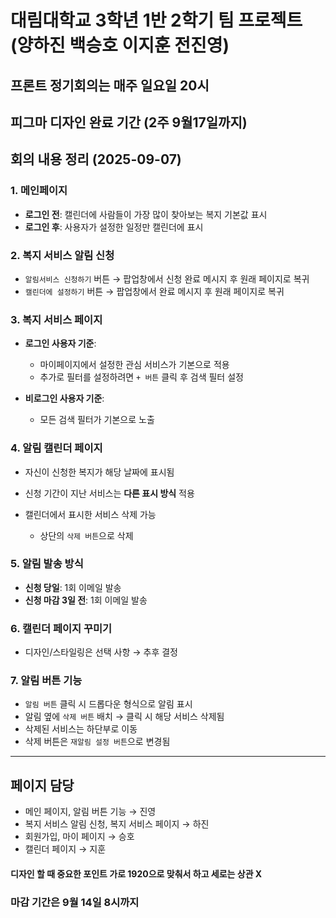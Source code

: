 # 대림대학교 3학년 1반 2학기 팀 프로젝트 (양하진 백승호 이지훈 전진영)

## 프론트 정기회의는 매주 일요일 20시

## 피그마 디자인 완료 기간 (2주 9월17일까지)

 ##  회의 내용 정리 (2025-09-07)

### 1. 메인페이지

* **로그인 전**: 캘린더에 사람들이 가장 많이 찾아보는 복지 기본값 표시
* **로그인 후**: 사용자가 설정한 일정만 캘린더에 표시

### 2. 복지 서비스 알림 신청

* `알림서비스 신청하기` 버튼 → 팝업창에서 신청 완료 메시지 후 원래 페이지로 복귀
* `캘린더에 설정하기` 버튼 → 팝업창에서 완료 메시지 후 원래 페이지로 복귀

### 3. 복지 서비스 페이지

* **로그인 사용자 기준**:

  * 마이페이지에서 설정한 관심 서비스가 기본으로 적용
  * 추가로 필터를 설정하려면 `+ 버튼` 클릭 후 검색 필터 설정
* **비로그인 사용자 기준**:

  * 모든 검색 필터가 기본으로 노출

### 4. 알림 캘린더 페이지

* 자신이 신청한 복지가 해당 날짜에 표시됨
* 신청 기간이 지난 서비스는 **다른 표시 방식** 적용
* 캘린더에서 표시한 서비스 삭제 가능

  * 상단의 `삭제 버튼`으로 삭제

### 5. 알림 발송 방식

* **신청 당일**: 1회 이메일 발송
* **신청 마감 3일 전**: 1회 이메일 발송

### 6. 캘린더 페이지 꾸미기

* 디자인/스타일링은 선택 사항 → 추후 결정

### 7. 알림 버튼 기능

* `알림 버튼` 클릭 시 드롭다운 형식으로 알림 표시
* 알림 옆에 `삭제 버튼` 배치 → 클릭 시 해당 서비스 삭제됨
* 삭제된 서비스는 하단부로 이동
* 삭제 버튼은 `재알림 설정 버튼`으로 변경됨

--------------------------------------------------------------------------------------------------------------
## 페이지 담당

- 메인 페이지, 알림 버튼 기능 → 진영
- 복지 서비스 알림 신청, 복지 서비스 페이지 → 하진
- 회원가입, 마이 페이지 → 승호
- 캘린더 페이지 → 지훈
#### 디자인 할 때 중요한 포인트 가로 1920으로 맞춰서 하고 세로는 상관 X
### 마감 기간은 9월 14일 8시까지
